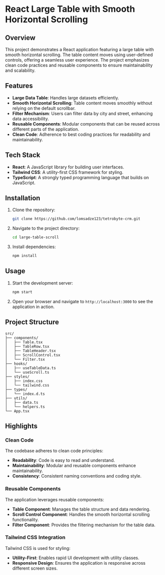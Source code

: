 # React Large Table with Smooth Horizontal Scrolling

## Overview

This project demonstrates a React application featuring a large table with smooth horizontal scrolling. The table content moves using user-defined controls, offering a seamless user experience. The project emphasizes clean code practices and reusable components to ensure maintainability and scalability.

## Features

- **Large Data Table**: Handles large datasets efficiently.
- **Smooth Horizontal Scrolling**: Table content moves smoothly without relying on the default scrollbar.
- **Filter Mechanism**: Users can filter data by city and street, enhancing data accessibility.
- **Reusable Components**: Modular components that can be reused across different parts of the application.
- **Clean Code**: Adherence to best coding practices for readability and maintainability.

## Tech Stack

- **React**: A JavaScript library for building user interfaces.
- **Tailwind CSS**: A utility-first CSS framework for styling.
- **TypeScript**: A strongly typed programming language that builds on JavaScript.

## Installation

1. Clone the repository:
   ```sh
   git clone https://github.com/lomsadze123/tetrobyte-crm.git
   ```
2. Navigate to the project directory:
   ```sh
   cd large-table-scroll
   ```
3. Install dependencies:
   ```sh
   npm install
   ```

## Usage

1. Start the development server:
   ```sh
   npm start
   ```
2. Open your browser and navigate to `http://localhost:3000` to see the application in action.

## Project Structure

```plaintext
src/
├── components/
│   ├── Table.tsx
│   ├── TableRow.tsx
│   ├── TableHeader.tsx
│   ├── ScrollControl.tsx
│   └── Filter.tsx
├── hooks/
│   ├── useTableData.ts
│   └── useScroll.ts
├── styles/
│   ├── index.css
│   └── tailwind.css
├── types/
│   └── index.d.ts
├── utils/
│   ├── data.ts
│   └── helpers.ts
└── App.tsx
```

## Highlights

### Clean Code

The codebase adheres to clean code principles:

- **Readability**: Code is easy to read and understand.
- **Maintainability**: Modular and reusable components enhance maintainability.
- **Consistency**: Consistent naming conventions and coding style.

### Reusable Components

The application leverages reusable components:

- **Table Component**: Manages the table structure and data rendering.
- **Scroll Control Component**: Handles the smooth horizontal scrolling functionality.
- **Filter Component**: Provides the filtering mechanism for the table data.

### Tailwind CSS Integration

Tailwind CSS is used for styling:

- **Utility-First**: Enables rapid UI development with utility classes.
- **Responsive Design**: Ensures the application is responsive across different screen sizes.
